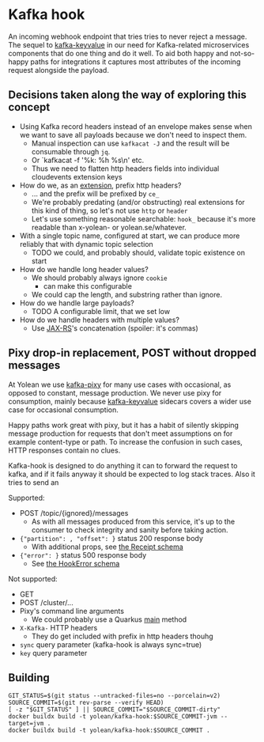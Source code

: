 # Kafka hook

An incoming webhook endpoint that tries tries to never reject a message.
The sequel to [kafka-keyvalue](https://github.com/Yolean/kafka-keyvalue) in our need
for Kafka-related microservices components that do one thing and do it well.
To aid both happy and not-so-happy paths for integrations it captures most attributes of the incoming request alongside the payload.

## Decisions taken along the way of exploring this concept

 * Using Kafka record headers instead of an envelope makes sense when we want to save all payloads because we don't need to inspect them.
   - Manual inspection can use `kafkacat -J` and the result will be consumable through `jq`.
   - Or `kafkacat -f '%k: %h %s\n' etc.
   - Thus we need to flatten http headers fields into individual cloudevents extension keys
 * How do we, as an [extension](), prefix http headers?
   - ... and the prefix will be prefixed by `ce_`
   - We're probably predating (and/or obstructing) real extensions for this kind of thing, so let's not use `http` or `header`
   - Let's use something reasonable searchable:
     `hook_` because it's more readable than x-yolean- or yolean.se/whatever.
 * With a single topic name, configured at start, we can produce more reliably that with dynamic topic selection
   - TODO we could, and probably should, validate topic existence on start
 * How do we handle long header values?
   - We should probably always ignore `cookie`
     - can make this configurable
   - We could cap the length, and substring rather than ignore.
 * How do we handle large payloads?
   - TODO A configurable limit, that we set low
 * How do we handle headers with multiple values?
   - Use [JAX-RS](https://jax-rs.github.io/apidocs/2.1/javax/ws/rs/core/HttpHeaders.html#getHeaderString-java.lang.String-)'s concatenation (spoiler: it's commas)

## Pixy drop-in replacement, POST without dropped messages

At Yolean we use [kafka-pixy](https://github.com/mailgun/kafka-pixy) for many use cases with occasional, as opposed to constant, message production.
We never use pixy for consumption,
mainly because [kafka-keyvalue](https://github.com/Yolean/kafka-keyvalue) sidecars covers a wider use case for occasional consumption.

Happy paths work great with pixy,
but it has a habit of silently skipping message production for requests that don't meet assumptions on for example content-type or path.
To increase the confusion in such cases, HTTP responses contain no clues.

Kafka-hook is designed to do anything it can to forward the request to kafka,
and if it fails anyway it should be expected to log stack traces.
Also it tries to send an

Supported:
 - POST /topic/{ignored}/messages
   - As with all messages produced from this service,
     it's up to the consumer to check integrity and sanity before taking action.
 - `{"partition": , "offset": }` status 200 response body
   - With additional props, see [the Receipt schema](./src/main/resources/v1-schema/Receipt.yaml)
 - `{"error": }` status 500 response body
   - See [the HookError schema](./src/main/resources/v1-schema/HookError.yaml)

Not supported:
 - GET
 - POST /cluster/...
 - Pixy's command line arguments
   - We could probably use a Quarkus [main](https://quarkus.io/guides/lifecycle#the-main-method) method
 - `X-Kafka-` HTTP headers
   - They do get included with prefix in http headers thouhg
 - `sync` query parameter (kafka-hook is always sync=true)
 - `key` query parameter

## Building

```
GIT_STATUS=$(git status --untracked-files=no --porcelain=v2)
SOURCE_COMMIT=$(git rev-parse --verify HEAD)
[ -z "$GIT_STATUS" ] || SOURCE_COMMIT="$SOURCE_COMMIT-dirty"
docker buildx build -t yolean/kafka-hook:$SOURCE_COMMIT-jvm --target=jvm .
docker buildx build -t yolean/kafka-hook:$SOURCE_COMMIT .
```
